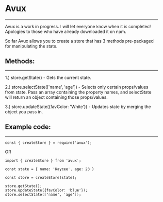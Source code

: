 # Avux
-----------------------------------
Avux is a work in progress. I will let everyone know when it is completed! Apologies to those who have already downloaded it on npm.

So far Avux allows you to create a store that has 3 methods pre-packaged for manipulating the state. 

## Methods:
-----------------------------------
1.) store.getState() - Gets the current state.

2.) store.selectState(['name', 'age']) - Selects only certain props/values from state. Pass an array containing the property names, and selectState will return an object containing those props/values.

3.) store.updateState({favColor: 'White'}) - Updates state by merging the object you pass in.

## Example code:
------------------------------------
`const { createStore } = require('avux');`

OR

`import { createStore } from 'avux';`


`const state = {
  name: 'Kaycee',
  age: 23
}`

`const store = createStore(state);`

`store.getState();`<br />
`store.updateState({favColor: 'blue'});`<br />
`store.selectState(['name', 'age']);`<br />
